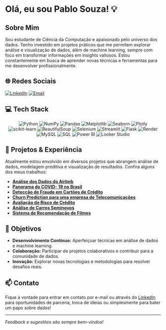 # Olá, eu sou Pablo Souza! :bulb:

## Sobre Mim
Sou estudante de Ciência da Computação e apaixonado pelo universo dos dados. Tenho investido em projetos práticos que me permitem explorar análise e visualização de dados, além de machine learning, sempre com foco em transformar informações em insights valiosos. Estou constantemente em busca de aprender novas técnicas e ferramentas para me desenvolver profissionalmente.

## 🌐 Redes Sociais
[![LinkedIn](https://img.shields.io/badge/LinkedIn-%230077B5.svg?logo=linkedin&logoColor=white)](https://www.linkedin.com/in/pablopsouza/) [![Email](https://img.shields.io/badge/Email-D14836?logo=gmail&logoColor=white)](mailto:pablopsouza02@gmail.com)

## 💻 Tech Stack
<div align="center">
  <!-- Python and libraries -->
  <img src="https://img.shields.io/badge/python-3670A0?style=for-the-badge&logo=python&logoColor=ffdd54" alt="Python" />
  <img src="https://img.shields.io/badge/numpy-%23013243.svg?style=for-the-badge&logo=numpy&logoColor=white" alt="NumPy" />
  <img src="https://img.shields.io/badge/pandas-%23150458.svg?style=for-the-badge&logo=pandas&logoColor=white" alt="Pandas" />
  <img src="https://img.shields.io/badge/Matplotlib-%23ffffff.svg?style=for-the-badge&logo=Matplotlib&logoColor=black" alt="Matplotlib" />
  <img src="https://img.shields.io/badge/seaborn-4C5B94?style=for-the-badge&logo=python&logoColor=white" alt="Seaborn" />
  <img src="https://img.shields.io/badge/Plotly-%233F4F75.svg?style=for-the-badge&logo=plotly&logoColor=white" alt="Plotly" />
  <img src="https://img.shields.io/badge/scikit--learn-%23F7931E.svg?style=for-the-badge&logo=scikit-learn&logoColor=white" alt="scikit-learn" />
  <img src="https://img.shields.io/badge/BeautifulSoup-FF5700?style=for-the-badge" alt="BeautifulSoup" />
  <img src="https://img.shields.io/badge/Selenium-43B02A?style=for-the-badge&logo=selenium&logoColor=white" alt="Selenium" />
  <img src="https://img.shields.io/badge/Streamlit-FF4B4B?style=for-the-badge&logo=streamlit&logoColor=white" alt="Streamlit" />
  <img src="https://img.shields.io/badge/flask-%23000.svg?style=for-the-badge&logo=flask&logoColor=white" alt="Flask" />
  
  <!-- Other technologies -->
  <img src="https://img.shields.io/badge/Render-%46E3B7.svg?style=for-the-badge&logo=render&logoColor=white" alt="Render" />
  <img src="https://img.shields.io/badge/mysql-4479A1.svg?style=for-the-badge&logo=mysql&logoColor=white" alt="MySQL" />
  <img src="https://img.shields.io/badge/SQL-4479A1?style=for-the-badge&logo=postgresql&logoColor=white" alt="SQL" />
  <img src="https://img.shields.io/badge/power_bi-F2C811?style=for-the-badge&logo=powerbi&logoColor=black" alt="Power BI" />
  <img src="https://img.shields.io/badge/Looker_Studio-4285F4?style=for-the-badge&logo=google-data-studio&logoColor=white" alt="Looker Studio" />
</div>

## 🚀 Projetos & Experiência
Atualmente estou envolvido em diversos projetos que abrangem análise de dados, modelagem preditiva e visualização de resultados. Confira alguns dos meus trabalhos:

- [**Análise dos Dados do Airbnb**](https://github.com/pablopsz/Analisando-os-Dados-do-Airbnb/blob/main/Analisando_os_Dados_do_Airbnb.ipynb)
- [**Panorama do COVID- 19 no Brasil**](https://github.com/pablopsz/Panorama-do-COVID-19-no-Brasil/blob/main/Panorama_do_COVID_19_no_Brasil.ipynb)
- [**Detecção de Fraude em Cartões de Crédito**](https://github.com/pablopsz/Deteccao-de-Fraudes-em-Cartoes-de-Credito/blob/main/Detec%C3%A7%C3%A3o_de_Fraude_em_Cart%C3%B5es_de_Cr%C3%A9dito.ipynb)
- [**Churn Prediction para uma empresa de Telecomunicações**](https://github.com/pablopsz/Churn-Prediction/blob/main/Churn_Prediction_para_uma_empresa_de_Telecomunica%C3%A7%C3%B5es.ipynb)
- [**Avaliação de Risco de Crédito**](https://github.com/pablopsz/Avaliacao-de-Risco-de-Credito/blob/main/Avalia%C3%A7%C3%A3o_de_Risco_de_Cr%C3%A9dito.ipynb)
- [**Análise de Carros Seminovos**](https://github.com/pablopsz/analise_seminovos/)
- [**Sistema de Recomendação de Filmes**](https://github.com/pablopsz/Sistema-de-Recomendacao-de-Filmes/blob/main/Sistema_de_Recomenda%C3%A7%C3%A3o_de_Filmes.ipynb)


## 🎯 Objetivos
- **Desenvolvimento Contínuo:** Aperfeiçoar técnicas em análise de dados e machine learning.
- **Colaboração:** Participar de projetos colaborativos e contribuir para a comunidade de dados.
- **Inovação:** Explorar novas tecnologias e metodologias para resolver desafios reais.

## 📫 Contato
Fique à vontade para entrar em contato por e-mail ou através do [LinkedIn](https://www.linkedin.com/in/pablopsouza/) para oportunidades de parceria, troca de ideias ou simplesmente para bater um papo sobre dados!

---

*Feedback e sugestões são sempre bem-vindos!*
